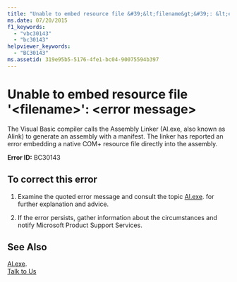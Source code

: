 ```yaml
---
title: "Unable to embed resource file &#39;&lt;filename&gt;&#39;: &lt;error message&gt;"
ms.date: 07/20/2015
f1_keywords: 
  - "vbc30143"
  - "bc30143"
helpviewer_keywords: 
  - "BC30143"
ms.assetid: 319e95b5-5176-4fe1-bc04-90075594b397
---
```

# Unable to embed resource file &#39;&lt;filename&gt;&#39;: &lt;error message&gt;
The Visual Basic compiler calls the Assembly Linker (Al.exe, also known as Alink) to generate an assembly with a manifest. The linker has reported an error embedding a native COM+ resource file directly into the assembly.  
  
 **Error ID:** BC30143  
  
## To correct this error  
  
1.  Examine the quoted error message and consult the topic [Al.exe](../../../framework/tools/al-exe-assembly-linker.md). for further explanation and advice.  
  
2.  If the error persists, gather information about the circumstances and notify Microsoft Product Support Services.  
  
## See Also  

 [Al.exe](../../../framework/tools/al-exe-assembly-linker.md).  
 [Talk to Us](/visualstudio/ide/talk-to-us)
